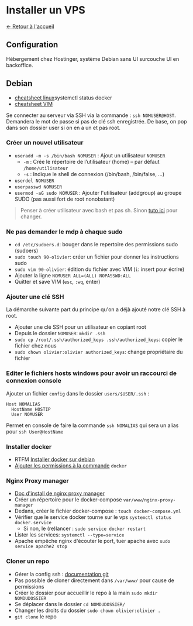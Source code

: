 # Installer un VPS

[← Retour à l'accueil](/README.md)

## Configuration

Hébergement chez Hostinger, système Debian sans UI surcouche UI en backoffice.

## Debian

* [cheatsheet linux](https://linuxconfig.org/linux-commands-cheat-sheet)systemctl status docker
* [cheatsheet VIM](https://vim.rtorr.com)

Se connecter au serveur via SSH via la commande : `ssh NOMUSER@HOST`. Demandera le mot de passe si pas de clé ssh enregistrée. De base, on pop dans son dossier user si on en a un et pas root.

### Créer un nouvel utilisateur

* `useradd -m -s /bin/bash NOMUSER` : Ajout un utilisateur `NOMUSER`
  * `-m` : Crée le répertoire de l’utilisateur (home) – par défaut `/home/utilisateur`
  * `-s` : Indique le shell de connexion (/bin/bash, /bin/false, …)
* `userdel NOMUSER`
* `userpasswd NOMUSER`
* `usermod -aG sudo NOMUSER` : Ajouter l'utilisateur (addgroup) au groupe SUDO (pas aussi fort de root nonobstant)

> Penser à créer utilisateur avec bash et pas sh. Sinon [tuto ici](https://askubuntu.com/questions/325807/arrow-keys-home-end-tab-complete-keys-not-working-in-shell) pour changer.

### Ne pas demander le mdp à chaque sudo

* `cd /etc/sudoers.d`: bouger dans le repertoire des permissions sudo (sudoers)
* `sudo touch 90-olivier`: créer un fichier pour donner les instructions sudo
* `sudo vim 90-olivier`: édition du fichier avec VIM (`i`: insert pour écrire)
* Ajouter la ligne `NOMUSER ALL=(ALL) NOPASSWD:ALL`
* Quitter et save VIM (`esc`, `:wq`, enter)

### Ajouter une clé SSH

La démarche suivante part du principe qu'on a déjà ajouté notre clé SSH à root.

* Ajouter une clé SSH pour un utilisateur en copiant root
* Depuis le dossier `NOMUSER`: `mkdir .ssh`
* `sudo cp /root/.ssh/authorized_keys .ssh/authorized_keys`: copier le fichier chez nous
* `sudo chown olivier:olivier authorized_keys`: change propriétaire du fichier

### Editer le fichiers hosts windows pour avoir un raccourci de connexion console

Ajouter un fichier `config` dans le dossier `users/$USER/.ssh` :

```config
Host NOMALIAS
  HostName HOSTIP
  User NOMUSER
```

Permet en console de faire la commande `ssh NOMALIAS` qui sera un alias pour `ssh User@HostName`

### Installer docker

* RTFM [Installer docker sur debian](https://docs.docker.com/engine/install/debian/)
* [Ajouter les permissions à la commande](https://docs.docker.com/engine/install/linux-postinstall/) `docker`

### Nginx Proxy manager

* [Doc d'install de nginx proxy manager](https://nginxproxymanager.com/guide/#hosting-your-home-network)
* Créer un répertoire pour le docker-compose `var/www/nginx-proxy-manager`
* Dedans, créer le fichier docker-compose : `touch docker-compose.yml`
* Vérifier que le service docker tourne sur le vps `systemctl status docker.service`
  * Si non, le (re)lancer : `sudo service docker restart`
* Lister les services: `systemctl --type=service`
* Apache empêche nginx d'écouter le port, tuer apache avec `sudo service apache2 stop`

### Cloner un repo

* Gérer la config ssh : [documentation git](https://docs.github.com/fr/authentication/connecting-to-github-with-ssh/generating-a-new-ssh-key-and-adding-it-to-the-ssh-agent)
* Pas possible de cloner directement dans `/var/www/` pour cause de permissions
* Créer le dossier pour accueillir le repo à la main `sudo mkdir NOMDUDOSSIER`
* Se déplacer dans le dossier `cd NOMDUDOSSIER/`
* Changer les droits du dossier `sudo chown olivier:olivier .`
* `git clone` le repo
